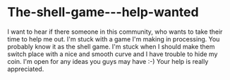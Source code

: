 # The-shell-game---help-wanted
 I want to hear if there someone in this community, who wants to take their time to help me out. I'm stuck with a game I'm making in processing. You probably know it as the shell game. I'm stuck when I should make them switch place with a nice and smooth curve and I have trouble to hide my coin. I'm open for any ideas you guys may have :-)  Your help is really appreciated. 
